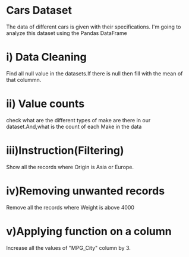 # Cars Dataset

The data of different cars is given with their specifications.
I'm going to analyze this dataset using the Pandas DataFrame

# i) Data Cleaning

Find all null value in the datasets.If there  is null then fill with the mean of that colummn.

# ii) Value counts

check what are the different types of make are there in our dataset.And,what is the count of each Make in the data

# iii)Instruction(Filtering)

Show all the records where Origin is Asia or Europe.

# iv)Removing unwanted records

Remove all the records where Weight is above 4000

# v)Applying function on a column

Increase all the values of "MPG_City" column by 3.
